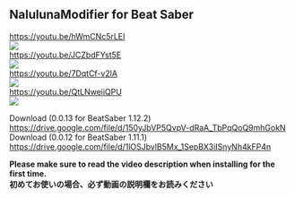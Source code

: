 ## NalulunaModifier for Beat Saber

https://youtu.be/hWmCNc5rLEI  
[![](https://img.youtube.com/vi/hWmCNc5rLEI/0.jpg)](https://www.youtube.com/watch?v=hWmCNc5rLEI)  
https://youtu.be/JCZbdFYst5E  
[![](https://img.youtube.com/vi/JCZbdFYst5E/0.jpg)](https://www.youtube.com/watch?v=JCZbdFYst5E)  
https://youtu.be/7DqtCf-v2lA  
[![](https://img.youtube.com/vi/7DqtCf-v2lA/0.jpg)](https://www.youtube.com/watch?v=7DqtCf-v2lA)  
https://youtu.be/QtLNweiiQPU  
[![](https://img.youtube.com/vi/QtLNweiiQPU/0.jpg)](https://www.youtube.com/watch?v=QtLNweiiQPU)  
  
Download (0.0.13 for BeatSaber 1.12.2) https://drive.google.com/file/d/150yJbVP5QvpV-dRaA_TbPqQoQ9mhGokN  
Download (0.0.12 for BeatSaber 1.11.1) https://drive.google.com/file/d/1lOSJbvlB5Mx_1SepBX3iISnyNh4kFP4n  

**Please make sure to read the video description when installing for the first time.**  
**初めてお使いの場合、必ず動画の説明欄をお読みください**
